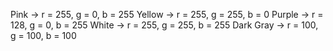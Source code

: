 Pink -> r = 255, g = 0, b = 255
Yellow -> r = 255, g = 255, b = 0
Purple -> r = 128, g = 0, b = 255
White -> r = 255, g = 255, b = 255
Dark Gray -> r = 100, g = 100, b = 100